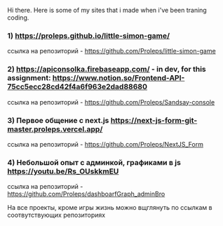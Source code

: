 Hi there. Here is some of my sites that i made when i've been traning coding.

### 1) <https://proleps.github.io/little-simon-game/>
ссылка на репозиторий - <https://github.com/Proleps/little-simon-game>

### 2) <https://apiconsolka.firebaseapp.com/> - in dev, for this assignment: <https://www.notion.so/Frontend-API-75cc5ecc28cd42f4a6f963e2dad88680>
ссылка на репозиторий - <https://github.com/Proleps/Sandsay-console>

### 3) Первое общение с next.js <https://next-js-form-git-master.proleps.vercel.app/> 
ссылка на репозиторий - <https://github.com/Proleps/NextJS_Form>

### 4) Небольшой опыт с админкой, графиками в js <https://youtu.be/Rs_OUskkmEU>
ссылка на репозиторий - <https://github.com/Proleps/dashboarfGraph_adminBro>

На все проекты, кроме игры жизнь можно вщглянуть по ссылкам в соотвутствующих репозиториях
